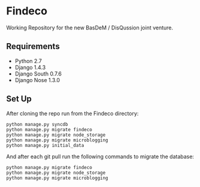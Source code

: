 Findeco
=======

Working Repository for the new BasDeM / DisQussion joint venture.


Requirements
------------
* Python 2.7
* Django 1.4.3
* Django South 0.7.6
* Django Nose 1.3.0

Set Up
---------------
After cloning the repo run from the Findeco directory:

    python manage.py syncdb
    python manage.py migrate findeco
    python manage.py migrate node_storage
    python manage.py migrate microblogging
    python manage.py initial_data

And after each git pull run the following commands to migrate the database:

    python manage.py migrate findeco
    python manage.py migrate node_storage
    python manage.py migrate microblogging

    
